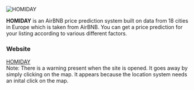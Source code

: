 ![HOMIDAY](https://raw.githubusercontent.com/cagkangrsy/homiday_airbnb_price_prediction/main/logo_horizontal_background.png)

**HOMIDAY** is an AirBNB price prediction system built on data from 18 cities in Europe which is taken from AirBNB.
You can get a price prediction for your listing according to various different factors.

### Website
 [HOMIDAY](https://homiday.streamlit.app/)  
 Note: There is a warning present when the site is opened. It goes away by simply clicking on the map. It appears because the location system needs an inital click on the map.
